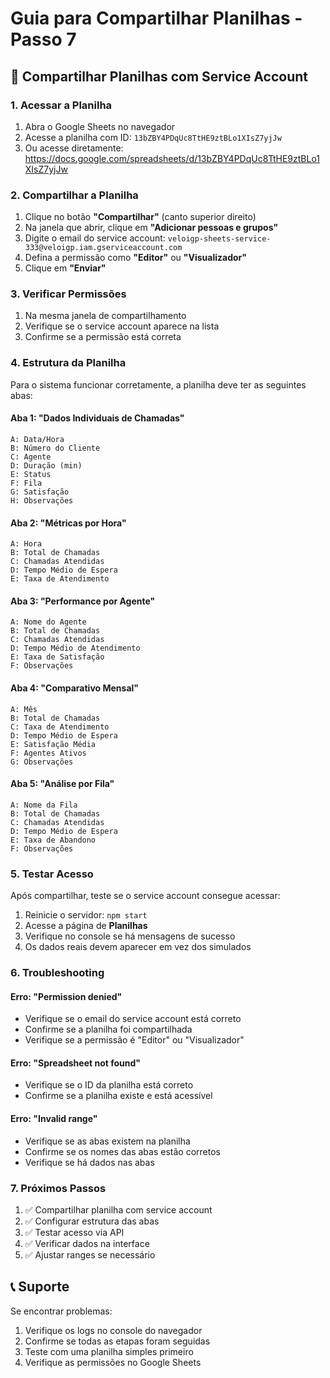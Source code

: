# Guia para Compartilhar Planilhas - Passo 7

## 🔗 Compartilhar Planilhas com Service Account

### 1. Acessar a Planilha

1. Abra o Google Sheets no navegador
2. Acesse a planilha com ID: `13bZBY4PDqUc8TtHE9ztBLo1XIsZ7yjJw`
3. Ou acesse diretamente: https://docs.google.com/spreadsheets/d/13bZBY4PDqUc8TtHE9ztBLo1XIsZ7yjJw

### 2. Compartilhar a Planilha

1. Clique no botão **"Compartilhar"** (canto superior direito)
2. Na janela que abrir, clique em **"Adicionar pessoas e grupos"**
3. Digite o email do service account: `veloigp-sheets-service-333@veloigp.iam.gserviceaccount.com`
4. Defina a permissão como **"Editor"** ou **"Visualizador"**
5. Clique em **"Enviar"**

### 3. Verificar Permissões

1. Na mesma janela de compartilhamento
2. Verifique se o service account aparece na lista
3. Confirme se a permissão está correta

### 4. Estrutura da Planilha

Para o sistema funcionar corretamente, a planilha deve ter as seguintes abas:

#### Aba 1: "Dados Individuais de Chamadas"
```
A: Data/Hora
B: Número do Cliente
C: Agente
D: Duração (min)
E: Status
F: Fila
G: Satisfação
H: Observações
```

#### Aba 2: "Métricas por Hora"
```
A: Hora
B: Total de Chamadas
C: Chamadas Atendidas
D: Tempo Médio de Espera
E: Taxa de Atendimento
```

#### Aba 3: "Performance por Agente"
```
A: Nome do Agente
B: Total de Chamadas
C: Chamadas Atendidas
D: Tempo Médio de Atendimento
E: Taxa de Satisfação
F: Observações
```

#### Aba 4: "Comparativo Mensal"
```
A: Mês
B: Total de Chamadas
C: Taxa de Atendimento
D: Tempo Médio de Espera
E: Satisfação Média
F: Agentes Ativos
G: Observações
```

#### Aba 5: "Análise por Fila"
```
A: Nome da Fila
B: Total de Chamadas
C: Chamadas Atendidas
D: Tempo Médio de Espera
E: Taxa de Abandono
F: Observações
```

### 5. Testar Acesso

Após compartilhar, teste se o service account consegue acessar:

1. Reinicie o servidor: `npm start`
2. Acesse a página de **Planilhas**
3. Verifique no console se há mensagens de sucesso
4. Os dados reais devem aparecer em vez dos simulados

### 6. Troubleshooting

#### Erro: "Permission denied"
- Verifique se o email do service account está correto
- Confirme se a planilha foi compartilhada
- Verifique se a permissão é "Editor" ou "Visualizador"

#### Erro: "Spreadsheet not found"
- Verifique se o ID da planilha está correto
- Confirme se a planilha existe e está acessível

#### Erro: "Invalid range"
- Verifique se as abas existem na planilha
- Confirme se os nomes das abas estão corretos
- Verifique se há dados nas abas

### 7. Próximos Passos

1. ✅ Compartilhar planilha com service account
2. ✅ Configurar estrutura das abas
3. ✅ Testar acesso via API
4. ✅ Verificar dados na interface
5. ✅ Ajustar ranges se necessário

## 📞 Suporte

Se encontrar problemas:
1. Verifique os logs no console do navegador
2. Confirme se todas as etapas foram seguidas
3. Teste com uma planilha simples primeiro
4. Verifique as permissões no Google Sheets
